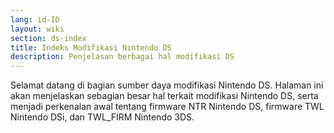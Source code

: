 ```yaml
---
lang: id-ID
layout: wiki
section: ds-index
title: Indeks Modifikasi Nintendo DS
description: Penjelasan berbagai hal modifikasi DS
---
```


Selamat datang di bagian sumber daya modifikasi Nintendo DS. Halaman ini akan menjelaskan sebagian besar hal terkait modifikasi Nintendo DS, serta menjadi perkenalan awal tentang firmware NTR Nintendo DS, firmware TWL Nintendo DSi, dan TWL_FIRM Nintendo 3DS.
